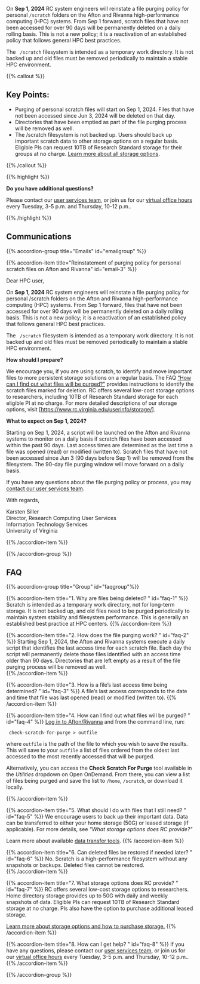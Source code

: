 On **Sep 1, 2024** RC system engineers will reinstate a file purging policy for personal <code>/scratch</code> folders on the Afton and Rivanna high-performance computing (HPC) systems. From Sep 1 forward, scratch files that have not been accessed for over 90 days will be permanently deleted on a daily rolling basis. This is not a new policy; it is a reactivation of an established policy that follows general HPC best practices.   

The <code> /scratch</code> filesystem is intended as a temporary work directory. It is not backed up and old files must be removed periodically to maintain a stable HPC environment. 

{{% callout %}}
## Key Points:

- Purging of personal scratch files will start on Sep 1, 2024. Files that have not been accessed since Jun 3, 2024 will be deleted on that day. 
- Directories that have been emptied as part of the file purging process will be removed as well. 
- The /scratch filesystem is not backed up. Users should back up important scratch data to other storage options on a regular basis. Eligible PIs can request 10TB of Research Standard storage for their groups at no charge. [Learn more about all storage options](/userinfo/storage).  

{{% /callout %}}

{{% highlight %}}

**Do you have additional questions?** 

Please contact our <a href="/form/support-request/?category=Storage&request_title=Project%20storage%20data%20migration" class="card-link" target="_blank">user services team</a>, or join us for our [virtual office hours](/support/#office-hours) every Tuesday, 3-5 p.m. and Thursday, 10-12 p.m..

{{% /highlight %}}

## Communications

{{% accordion-group title="Emails" id="emailgroup" %}}

{{% accordion-item title="Reinstatement of purging policy for personal scratch files on Afton and Rivanna" id="email-3" %}}

Dear HPC user,  

On **Sep 1, 2024** RC system engineers will reinstate a file purging policy for personal /scratch folders on the Afton and Rivanna high-performance computing (HPC) systems. From Sep 1 forward, files that have not been accessed for over 90 days will be permanently deleted on a daily rolling basis. This is not a new policy; it is a reactivation of an established policy that follows general HPC best practices. 

  
The <code> /scratch</code> filesystem is intended as a temporary work directory. It is not backed up and old files must be removed periodically to maintain a stable HPC environment.  


**How should I prepare?**   

We encourage you, if you are using scratch, to identify and move important files to more persistent storage solutions on a regular basis. The FAQ [“How can I find out what files will be purged?”](#faq-4) provides instructions to identify the scratch files marked for deletion. RC offers several low-cost storage options to researchers, including 10TB of Research Standard storage for each eligible PI at no charge. For more detailed descriptions of our storage options, visit [https://www.rc.virginia.edu/userinfo/storage/].  

  
**What to expect on Sep 1, 2024?**

Starting on Sep 1, 2024, a script will be launched on the Afton and Rivanna systems to monitor on a daily basis if scratch files have been accessed within the past 90 days. Last access times are determined as the last time a file was opened (read) or modified (written to). Scratch files that have not been accessed since Jun 3 (90 days before Sep 1) will be removed from the filesystem. The 90-day file purging window will move forward on a daily basis.   

   
If you have any questions about the file purging policy or process, you may [contact our user services team](/form/support-request).   
     
With regards,   

  

Karsten Siller  
Director, Research Computing User Services  
Information Technology Services  
University of Virginia 

{{% /accordion-item %}}

{{% /accordion-group %}}

## FAQ

{{% accordion-group title="Group" id="faqgroup"%}}

{{% accordion-item title="1. Why are files being deleted? " id="faq-1" %}}
Scratch is intended as a temporary work directory, not for long-term storage. It is not backed up, and old files need to be purged periodically to maintain system stability and filesystem performance. This is generally an established best practice at HPC centers. 
{{% /accordion-item %}}

{{% accordion-item title="2. How does the file purging work? " id="faq-2" %}}
Starting Sep 1, 2024, the Afton and Rivanna systems execute a daily script that identifies the last access time for each scratch file. Each day the script will permanently delete those files identified with an access time older than 90 days. Directories that are left empty as a result of the file purging process will be removed as well.  
{{% /accordion-item %}}

{{% accordion-item title="3. How is a file’s last access time being determined? " id="faq-3" %}}
A file’s last access corresponds to the date and time that file was last opened (read) or modified (written to). 
{{% /accordion-item %}}

{{% accordion-item title="4. How can I find out what files will be purged? " id="faq-4" %}}
[Log in to Afton/Rivanna](/userinfo/hpc/login/) and from the command line, run:

<code> check-scratch-for-purge > outfile </code>

where <code>outfile</code> is the path of the file to which you wish to save the results. This will save to your `outfile` a list of files ordered from the oldest last accessed to the most recently accessed that will be purged.

Alternatively, you can access the **Check Scratch For Purge** tool available in the *Utilities* dropdown on Open OnDemand. From there, you can view a list of files being purged and save the list to `/home`, `/scratch`, or download it locally.

{{% /accordion-item %}}

{{% accordion-item title="5. What should I do with files that I still need? " id="faq-5" %}}
We encourage users to back up their important data. Data can be transferred to either your home storage (50G) or leased storage (if applicable). For more details, see *"What storage options does RC provide?"*

Learn more about available [data transfer tools](/userinfo/data-transfer/). 
{{% /accordion-item %}}

{{% accordion-item title="6. Can deleted files be restored if needed later? " id="faq-6" %}}
No. Scratch is a high-performance filesystem without any snapshots or backups. Deleted files cannot be restored.  
{{% /accordion-item %}}

{{% accordion-item title="7. What storage options does RC provide? " id="faq-7" %}}
RC offers several low-cost storage options to researchers. Home directory storage provides up to 50G with daily and weekly snapshots of data. Eligible PIs can request 10TB of Research Standard storage at no charge. PIs also have the option to purchase additional leased storage. 

[Learn more about storage options and how to purchase storage.](/userinfo/storage/)
{{% /accordion-item %}}

{{% accordion-item title="8. How can I get help? " id="faq-8" %}}
If you have any questions, please contact our <a href="/form/support-request/?category=Storage&request_title=Project%20storage%20data%20migration" class="card-link" target="_blank">user services team</a>, or join us for our [virtual office hours](/support/#office-hours) every Tuesday, 3-5 p.m. and Thursday, 10-12 p.m..
{{% /accordion-item %}}

{{% /accordion-group %}}

